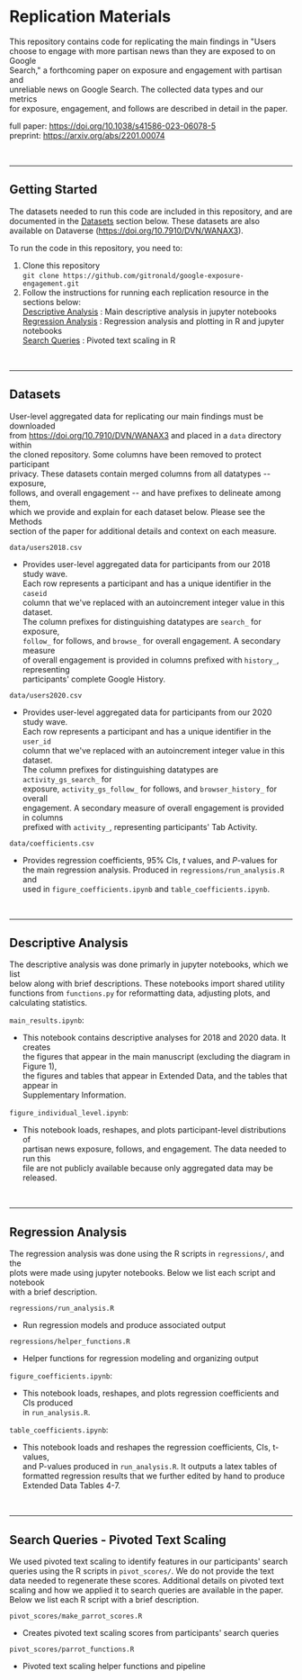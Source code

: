 # Replication Materials

This repository contains code for replicating the main findings in "Users  
choose to engage with more partisan news than they are exposed to on Google  
Search," a forthcoming paper on exposure and engagement with partisan and  
unreliable news on Google Search. The collected data types and our metrics   
for exposure, engagement, and follows are described in detail in the paper.  

full paper: https://doi.org/10.1038/s41586-023-06078-5  
preprint: https://arxiv.org/abs/2201.00074  


<br>

---
## Getting Started  

The datasets needed to run this code are included in this repository, and are  
documented in the [Datasets](#datasets) section below. These datasets are also  
available on Dataverse (https://doi.org/10.7910/DVN/WANAX3).

To run the code in this repository, you need to:  
1. Clone this repository  
   `git clone https://github.com/gitronald/google-exposure-engagement.git`  
2. Follow the instructions for running each replication resource in the sections below:  
   [Descriptive Analysis](#descriptive-analysis) : Main descriptive analysis in jupyter notebooks  
   [Regression Analysis](#regression-analysis) : Regression analysis and plotting in R and jupyter notebooks  
   [Search Queries](#search-queries---pivoted-text-scaling) : Pivoted text scaling in R  
   
<br>

---
## Datasets

User-level aggregated data for replicating our main findings must be downloaded  
from https://doi.org/10.7910/DVN/WANAX3 and placed in a `data` directory within  
the cloned repository. Some columns have been removed to protect participant  
privacy. These datasets contain merged columns from all datatypes -- exposure,  
follows, and overall engagement -- and have prefixes to delineate among them,  
which we provide and explain for each dataset below. Please see the Methods  
section of the paper for additional details and context on each measure.  

`data/users2018.csv`  
- Provides user-level aggregated data for participants from our 2018 study wave.  
Each row represents a participant and has a unique identifier in the `caseid`  
column that we've replaced with an autoincrement integer value in this dataset.  
The column prefixes for distinguishing datatypes are `search_` for exposure,  
`follow_` for follows, and `browse_` for overall engagement. A secondary measure  
of overall engagement is provided in columns prefixed with `history_`, representing  
participants' complete Google History.

`data/users2020.csv`  
- Provides user-level aggregated data for participants from our 2020 study wave.  
Each row represents a participant and has a unique identifier in the `user_id`  
column that we've replaced with an autoincrement integer value in this dataset.  
The column prefixes for distinguishing datatypes are `activity_gs_search_` for  
exposure, `activity_gs_follow_` for follows, and `browser_history_` for overall  
engagement.  A secondary measure of overall engagement is provided in columns  
prefixed with `activity_`, representing participants' Tab Activity.  

`data/coefficients.csv`  
- Provides regression coefficients, 95% CIs, *t* values, and *P*-values for  
the main regression analysis. Produced in `regressions/run_analysis.R` and  
used in `figure_coefficients.ipynb` and `table_coefficients.ipynb`.  

<br>

---
## Descriptive Analysis

The descriptive analysis was done primarly in jupyter notebooks, which we list  
below along with brief descriptions. These notebooks import shared utility  
functions from `functions.py` for reformatting data, adjusting plots, and  
calculating statistics.  

`main_results.ipynb`:  
- This notebook contains descriptive analyses for 2018 and 2020 data. It creates  
the figures that appear in the main manuscript (excluding the diagram in Figure 1),  
the figures and tables that appear in Extended Data, and the tables that appear in  
Supplementary Information.  

`figure_individual_level.ipynb`:  
- This notebook loads, reshapes, and plots participant-level distributions of  
partisan news exposure, follows, and engagement. The data needed to run this  
file are not publicly available because only aggregated data may be released.  

<br>

---
## Regression Analysis

The regression analysis was done using the R scripts in `regressions/`, and the  
plots were made using jupyter notebooks. Below we list each script and notebook  
with a brief description.  

`regressions/run_analysis.R`  
- Run regression models and produce associated output  

`regressions/helper_functions.R`  
- Helper functions for regression modeling and organizing output  


`figure_coefficients.ipynb`:  
- This notebook loads, reshapes, and plots regression coefficients and CIs produced  
in `run_analysis.R`.  

`table_coefficients.ipynb`:  
- This notebook loads and reshapes the regression coefficients, CIs, t-values,  
and P-values produced in `run_analysis.R`. It outputs a latex tables of  
formatted regression results that we further edited by hand to produce  
Extended Data Tables 4-7.  


<br>

---
## Search Queries - Pivoted Text Scaling

We used pivoted text scaling to identify features in our participants' search  
queries using the R scripts in `pivot_scores/`. We do not provide the text  
data needed to regenerate these scores. Additional details on pivoted text  
scaling and how we applied it to search queries are available in the paper.  
Below we list each R script with a brief description.  

`pivot_scores/make_parrot_scores.R`  
- Creates pivoted text scaling scores from participants' search queries  

`pivot_scores/parrot_functions.R`  
- Pivoted text scaling helper functions and pipeline  


